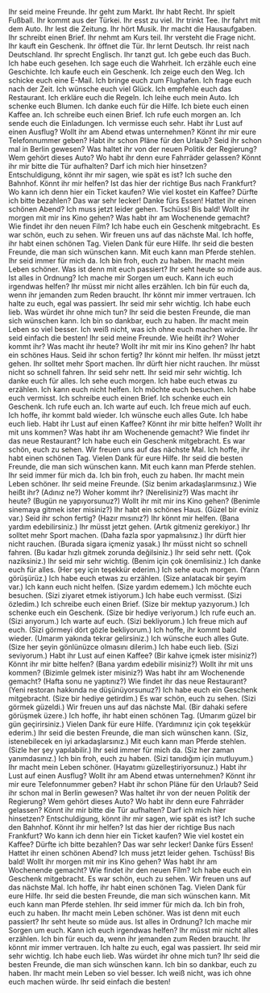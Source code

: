 Ihr seid meine Freunde. 
Ihr geht zum Markt. 
Ihr habt Recht. 
Ihr spielt Fußball. 
Ihr kommt aus der Türkei. 
Ihr esst zu viel. 
Ihr trinkt Tee. 
Ihr fahrt mit dem Auto. 
Ihr lest die Zeitung. 
Ihr hört Musik. 
Ihr macht die Hausaufgaben. 
Ihr schreibt einen Brief. 
Ihr nehmt am Kurs teil. 
Ihr versteht die Frage nicht. 
Ihr kauft ein Geschenk. 
Ihr öffnet die Tür. 
Ihr lernt Deutsch. 
Ihr reist nach Deutschland. 
Ihr sprecht Englisch. 
Ihr tanzt gut. 
Ich gebe euch das Buch. 
Ich habe euch gesehen. 
Ich sage euch die Wahrheit. 
Ich erzähle euch eine Geschichte. 
Ich kaufe euch ein Geschenk. 
Ich zeige euch den Weg. 
Ich schicke euch eine E-Mail. 
Ich bringe euch zum Flughafen. 
Ich frage euch nach der Zeit. 
Ich wünsche euch viel Glück. 
Ich empfehle euch das Restaurant. 
Ich erkläre euch die Regeln. 
Ich leihe euch mein Auto. 
Ich schenke euch Blumen. 
Ich danke euch für die Hilfe. 
Ich biete euch einen Kaffee an. 
Ich schreibe euch einen Brief. 
Ich rufe euch morgen an. 
Ich sende euch die Einladungen. 
Ich vermisse euch sehr. 
Habt ihr Lust auf einen Ausflug?
Wollt ihr am Abend etwas unternehmen?
Könnt ihr mir eure Telefonnummer geben?
Habt ihr schon Pläne für den Urlaub?
Seid ihr schon mal in Berlin gewesen?
Was haltet ihr von der neuen Politik der Regierung?
Wem gehört dieses Auto?
Wo habt ihr denn eure Fahrräder gelassen?
Könnt ihr mir bitte die Tür aufhalten?
Darf ich mich hier hinsetzen?
Entschuldigung, könnt ihr mir sagen, wie spät es ist?
Ich suche den Bahnhof. Könnt ihr mir helfen?
Ist das hier der richtige Bus nach Frankfurt?
Wo kann ich denn hier ein Ticket kaufen?
Wie viel kostet ein Kaffee?
Dürfte ich bitte bezahlen?
Das war sehr lecker! Danke fürs Essen!
Hattet ihr einen schönen Abend?
Ich muss jetzt leider gehen. Tschüss!
Bis bald!
Wollt ihr morgen mit mir ins Kino gehen?
Was habt ihr am Wochenende gemacht?
Wie findet ihr den neuen Film?
Ich habe euch ein Geschenk mitgebracht.
Es war schön, euch zu sehen.
Wir freuen uns auf das nächste Mal.
Ich hoffe, ihr habt einen schönen Tag.
Vielen Dank für eure Hilfe.
Ihr seid die besten Freunde, die man sich wünschen kann.
Mit euch kann man Pferde stehlen.
Ihr seid immer für mich da.
Ich bin froh, euch zu haben.
Ihr macht mein Leben schöner.
Was ist denn mit euch passiert?
Ihr seht heute so müde aus.
Ist alles in Ordnung?
Ich mache mir Sorgen um euch.
Kann ich euch irgendwas helfen?
Ihr müsst mir nicht alles erzählen.
Ich bin für euch da, wenn ihr jemanden zum Reden braucht.
Ihr könnt mir immer vertrauen.
Ich halte zu euch, egal was passiert.
Ihr seid mir sehr wichtig.
Ich habe euch lieb.
Was würdet ihr ohne mich tun?
Ihr seid die besten Freunde, die man sich wünschen kann.
Ich bin so dankbar, euch zu haben.
Ihr macht mein Leben so viel besser.
Ich weiß nicht, was ich ohne euch machen würde.
Ihr seid einfach die besten!
Ihr seid meine Freunde. 
Wie heißt ihr? 
Woher kommt ihr? 
Was macht ihr heute? 
Wollt ihr mit mir ins Kino gehen? 
Ihr habt ein schönes Haus. 
Seid ihr schon fertig? 
Ihr könnt mir helfen. 
Ihr müsst jetzt gehen. 
Ihr solltet mehr Sport machen. 
Ihr dürft hier nicht rauchen. 
Ihr müsst nicht so schnell fahren. 
Ihr seid sehr nett. 
Ihr seid mir sehr wichtig. 
Ich danke euch für alles. 
Ich sehe euch morgen. 
Ich habe euch etwas zu erzählen. 
Ich kann euch nicht helfen. 
Ich möchte euch besuchen. 
Ich habe euch vermisst. 
Ich schreibe euch einen Brief. 
Ich schenke euch ein Geschenk. 
Ich rufe euch an. 
Ich warte auf euch. 
Ich freue mich auf euch. 
Ich hoffe, ihr kommt bald wieder. 
Ich wünsche euch alles Gute. 
Ich habe euch lieb. 
Habt ihr Lust auf einen Kaffee? 
Könnt ihr mir bitte helfen? 
Wollt ihr mit uns kommen? 
Was habt ihr am Wochenende gemacht? 
Wie findet ihr das neue Restaurant? 
Ich habe euch ein Geschenk mitgebracht. 
Es war schön, euch zu sehen. 
Wir freuen uns auf das nächste Mal. 
Ich hoffe, ihr habt einen schönen Tag. 
Vielen Dank für eure Hilfe. 
Ihr seid die besten Freunde, die man sich wünschen kann. 
Mit euch kann man Pferde stehlen. 
Ihr seid immer für mich da. 
Ich bin froh, euch zu haben. 
Ihr macht mein Leben schöner. 
Ihr seid meine Freunde. (Siz benim arkadaşlarımsınız.)
Wie heißt ihr? (Adınız ne?)
Woher kommt ihr? (Nerelisiniz?)
Was macht ihr heute? (Bugün ne yapıyorsunuz?)
Wollt ihr mit mir ins Kino gehen? (Benimle sinemaya gitmek ister misiniz?)
Ihr habt ein schönes Haus. (Güzel bir eviniz var.)
Seid ihr schon fertig? (Hazır mısınız?)
Ihr könnt mir helfen. (Bana yardım edebilirsiniz.)
Ihr müsst jetzt gehen. (Artık gitmeniz gerekiyor.)
Ihr solltet mehr Sport machen. (Daha fazla spor yapmalısınız.)
Ihr dürft hier nicht rauchen. (Burada sigara içmeniz yasak.)
Ihr müsst nicht so schnell fahren. (Bu kadar hızlı gitmek zorunda değilsiniz.)
Ihr seid sehr nett. (Çok naziksiniz.)
Ihr seid mir sehr wichtig. (Benim için çok önemlisiniz.)
Ich danke euch für alles. (Her şey için teşekkür ederim.)
Ich sehe euch morgen. (Yarın görüşürüz.)
Ich habe euch etwas zu erzählen. (Size anlatacak bir şeyim var.)
Ich kann euch nicht helfen. (Size yardım edemem.)
Ich möchte euch besuchen. (Sizi ziyaret etmek istiyorum.)
Ich habe euch vermisst. (Sizi özledim.)
Ich schreibe euch einen Brief. (Size bir mektup yazıyorum.)
Ich schenke euch ein Geschenk. (Size bir hediye veriyorum.)
Ich rufe euch an. (Sizi arıyorum.)
Ich warte auf euch. (Sizi bekliyorum.)
Ich freue mich auf euch. (Sizi görmeyi dört gözle bekliyorum.)
Ich hoffe, ihr kommt bald wieder. (Umarım yakında tekrar gelirsiniz.)
Ich wünsche euch alles Gute. (Size her şeyin gönlünüzce olmasını dilerim.)
Ich habe euch lieb. (Sizi seviyorum.)
Habt ihr Lust auf einen Kaffee? (Bir kahve içmek ister misiniz?)
Könnt ihr mir bitte helfen? (Bana yardım edebilir misiniz?)
Wollt ihr mit uns kommen? (Bizimle gelmek ister misiniz?)
Was habt ihr am Wochenende gemacht? (Hafta sonu ne yaptınız?)
Wie findet ihr das neue Restaurant? (Yeni restoran hakkında ne düşünüyorsunuz?)
Ich habe euch ein Geschenk mitgebracht. (Size bir hediye getirdim.)
Es war schön, euch zu sehen. (Sizi görmek güzeldi.)
Wir freuen uns auf das nächste Mal. (Bir dahaki sefere görüşmek üzere.)
Ich hoffe, ihr habt einen schönen Tag. (Umarım güzel bir gün geçirirsiniz.)
Vielen Dank für eure Hilfe. (Yardımınız için çok teşekkür ederim.)
Ihr seid die besten Freunde, die man sich wünschen kann. (Siz, istenebilecek en iyi arkadaşlarsınız.)
Mit euch kann man Pferde stehlen. (Sizle her şey yapılabilir.)
Ihr seid immer für mich da. (Siz her zaman yanımdasınız.)
Ich bin froh, euch zu haben. (Sizi tanıdığım için mutluyum.)
Ihr macht mein Leben schöner. (Hayatımı güzelleştiriyorsunuz.)
Habt ihr Lust auf einen Ausflug?
Wollt ihr am Abend etwas unternehmen?
Könnt ihr mir eure Telefonnummer geben?
Habt ihr schon Pläne für den Urlaub?
Seid ihr schon mal in Berlin gewesen?
Was haltet ihr von der neuen Politik der Regierung?
Wem gehört dieses Auto?
Wo habt ihr denn eure Fahrräder gelassen?
Könnt ihr mir bitte die Tür aufhalten?
Darf ich mich hier hinsetzen?
Entschuldigung, könnt ihr mir sagen, wie spät es ist?
Ich suche den Bahnhof. Könnt ihr mir helfen?
Ist das hier der richtige Bus nach Frankfurt?
Wo kann ich denn hier ein Ticket kaufen?
Wie viel kostet ein Kaffee?
Dürfte ich bitte bezahlen?
Das war sehr lecker! Danke fürs Essen!
Hattet ihr einen schönen Abend?
Ich muss jetzt leider gehen. Tschüss!
Bis bald!
Wollt ihr morgen mit mir ins Kino gehen?
Was habt ihr am Wochenende gemacht?
Wie findet ihr den neuen Film?
Ich habe euch ein Geschenk mitgebracht.
Es war schön, euch zu sehen.
Wir freuen uns auf das nächste Mal.
Ich hoffe, ihr habt einen schönen Tag.
Vielen Dank für eure Hilfe.
Ihr seid die besten Freunde, die man sich wünschen kann.
Mit euch kann man Pferde stehlen.
Ihr seid immer für mich da.
Ich bin froh, euch zu haben.
Ihr macht mein Leben schöner.
Was ist denn mit euch passiert?
Ihr seht heute so müde aus.
Ist alles in Ordnung?
Ich mache mir Sorgen um euch.
Kann ich euch irgendwas helfen?
Ihr müsst mir nicht alles erzählen.
Ich bin für euch da, wenn ihr jemanden zum Reden braucht.
Ihr könnt mir immer vertrauen.
Ich halte zu euch, egal was passiert.
Ihr seid mir sehr wichtig.
Ich habe euch lieb.
Was würdet ihr ohne mich tun?
Ihr seid die besten Freunde, die man sich wünschen kann.
Ich bin so dankbar, euch zu haben.
Ihr macht mein Leben so viel besser.
Ich weiß nicht, was ich ohne euch machen würde.
Ihr seid einfach die besten!